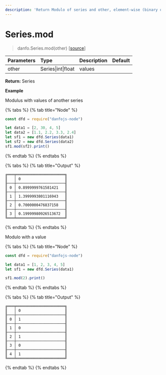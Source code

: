 ```yaml
---
description: 'Return Modulo of series and other, element-wise (binary operator mod).'
---
```


# Series.mod

> danfo.Series.mod\(other\)  \[[source](https://github.com/opensource9ja/danfojs/blob/master/danfojs/src/core/series.js#L235)\]

| Parameters | Type | Description | Default |
| :--- | :--- | :--- | :--- |
| other | Series\|int\|float | values  |  |

**Return:** Series

**Example**

Modulus with values of another series

{% tabs %}
{% tab title="Node" %}
```javascript
const dfd = require("danfojs-node")

let data1 = [2, 30, 4, 5]
let data2 = [1.1, 2.2, 3.3, 2.4]
let sf1 = new dfd.Series(data1)
let sf2 = new dfd.Series(data2)
sf1.mod(sf2).print()
```
{% endtab %}
{% endtabs %}

{% tabs %}
{% tab title="Output" %}
```text
╔═══╤══════════════════════╗
║   │ 0                    ║
╟───┼──────────────────────╢
║ 0 │ 0.8999999761581421   ║
╟───┼──────────────────────╢
║ 1 │ 1.3999993801116943   ║
╟───┼──────────────────────╢
║ 2 │ 0.7000000476837158   ║
╟───┼──────────────────────╢
║ 3 │ 0.19999980926513672  ║
╚═══╧══════════════════════╝
```
{% endtab %}
{% endtabs %}

Modulo with a value

{% tabs %}
{% tab title="Node" %}
```javascript
const dfd = require("danfojs-node")

let data1 = [1, 2, 3, 4, 5]
let sf1 = new dfd.Series(data1)

sf1.mod(2).print()
```
{% endtab %}
{% endtabs %}

{% tabs %}
{% tab title="Output" %}
```text
╔═══╤══════════════════════╗
║   │ 0                    ║
╟───┼──────────────────────╢
║ 0 │ 1                    ║
╟───┼──────────────────────╢
║ 1 │ 0                    ║
╟───┼──────────────────────╢
║ 2 │ 1                    ║
╟───┼──────────────────────╢
║ 3 │ 0                    ║
╟───┼──────────────────────╢
║ 4 │ 1                    ║
╚═══╧══════════════════════╝
```
{% endtab %}
{% endtabs %}

